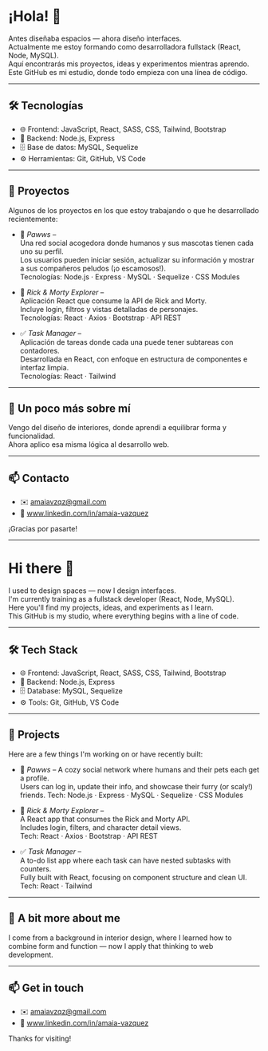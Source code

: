 # ¡Hola! 👋

Antes diseñaba espacios — ahora diseño interfaces.  
Actualmente me estoy formando como desarrolladora fullstack (React, Node, MySQL).  
Aquí encontrarás mis proyectos, ideas y experimentos mientras aprendo.  
Este GitHub es mi estudio, donde todo empieza con una línea de código.

---

## 🛠 Tecnologías

- 🌐 Frontend: JavaScript, React, SASS, CSS, Tailwind, Bootstrap  
- 🧠 Backend: Node.js, Express  
- 🗄️ Base de datos: MySQL, Sequelize  
- ⚙️ Herramientas: Git, GitHub, VS Code

---

## 📂 Proyectos

Algunos de los proyectos en los que estoy trabajando o que he desarrollado recientemente:

- 🔧 *Pawws* –  
  Una red social acogedora donde humanos y sus mascotas tienen cada uno su perfil.  
  Los usuarios pueden iniciar sesión, actualizar su información y mostrar a sus compañeros peludos (¡o escamosos!).  
  Tecnologías: Node.js · Express · MySQL · Sequelize · CSS Modules

- 🧪 *Rick & Morty Explorer* –  
  Aplicación React que consume la API de Rick and Morty.  
  Incluye login, filtros y vistas detalladas de personajes.  
  Tecnologías: React · Axios · Bootstrap · API REST

- ✅ *Task Manager* –  
  Aplicación de tareas donde cada una puede tener subtareas con contadores.  
  Desarrollada en React, con enfoque en estructura de componentes e interfaz limpia.  
  Tecnologías: React · Tailwind

---

## 🌱 Un poco más sobre mí

Vengo del diseño de interiores, donde aprendí a equilibrar forma y funcionalidad.  
Ahora aplico esa misma lógica al desarrollo web.

---

## 📫 Contacto

- ✉️ amaiavzqz@gmail.com  
- 💼 www.linkedin.com/in/amaia-vazquez

¡Gracias por pasarte!

--------------------------------------------------------------------------------------------------

# Hi there 👋

I used to design spaces — now I design interfaces.  
I'm currently training as a fullstack developer (React, Node, MySQL).  
Here you'll find my projects, ideas, and experiments as I learn.  
This GitHub is my studio, where everything begins with a line of code.

---

## 🛠 Tech Stack

- 🌐 Frontend: JavaScript, React, SASS, CSS, Tailwind, Bootstrap
- 🧠 Backend: Node.js, Express  
- 🗄️ Database: MySQL, Sequelize  
- ⚙️ Tools: Git, GitHub, VS Code

---

## 📂 Projects

Here are a few things I'm working on or have recently built:

- 🔧 *Pawws* –
  A cozy social network where humans and their pets each get a profile.  
  Users can log in, update their info, and showcase their furry (or scaly!) friends.
  Tech: Node.js · Express · MySQL · Sequelize · CSS Modules

- 🧪 *Rick & Morty Explorer* –  
  A React app that consumes the Rick and Morty API.  
  Includes login, filters, and character detail views.  
  Tech: React · Axios · Bootstrap · API REST

- ✅ *Task Manager* –  
  A to-do list app where each task can have nested subtasks with counters.  
  Fully built with React, focusing on component structure and clean UI.  
  Tech: React · Tailwind

---

## 🌱 A bit more about me

I come from a background in interior design, where I learned how to combine form and function — now I apply that thinking to web development.

---

## 📫 Get in touch

- ✉️ amaiavzqz@gmail.com
- 💼 www.linkedin.com/in/amaia-vazquez

Thanks for visiting!
